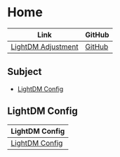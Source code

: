 

# Home

| Link | GitHub |
| ---- | ------ |
| [LightDM Adjustment](https://samwhelp.github.io/lightdm-adjustment/) | [GitHub](https://github.com/samwhelp/lightdm-adjustment) |




## Subject

* [LightDM Config](#lightdm-config)




## LightDM Config

| LightDM Config |
| -------------- |
| [LightDM Config](https://github.com/samwhelp/ultramarine-adjustment/tree/main/prototype/main) |
